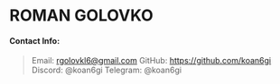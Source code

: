 
# ROMAN GOLOVKO

#### Contact Info:

> Email: rgolovkl6@gmail.com
> GitHub: https://github.com/koan6gi
> Discord: @koan6gi
> Telegram: @koan6gi

